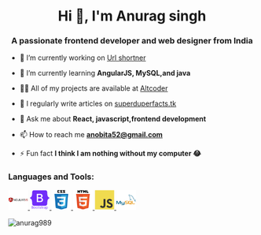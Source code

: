 <h1 align="center">Hi 👋, I'm Anurag singh</h1>
<h3 align="center">A passionate frontend developer and web designer from India</h3>

- 🔭 I’m currently working on [Url shortner](http://agurl.tk/)

- 🌱 I’m currently learning **AngularJS, MySQL,and java**

- 👨‍💻 All of my projects are available at [Altcoder](https://altcoder.cf/)

- 📝 I regularly write articles on [superduperfacts.tk](https://superduperfacts.tk/)

- 💬 Ask me about **React, javascript,frontend development**

- 📫 How to reach me **anobita52@gmail.com**

- ⚡ Fun fact **I think I am nothing without my computer 😂**


<h3 align="left">Languages and Tools:</h3>
<p align="left"> <a href="https://angular.io" target="_blank"> <img src="https://raw.githubusercontent.com/devicons/devicon/master/icons/angularjs/angularjs-original-wordmark.svg" alt="angularjs" width="40" height="40"/> </a> <a href="https://getbootstrap.com" target="_blank"> <img src="https://raw.githubusercontent.com/devicons/devicon/master/icons/bootstrap/bootstrap-plain-wordmark.svg" alt="bootstrap" width="40" height="40"/> </a> <a href="https://www.w3schools.com/css/" target="_blank"> <img src="https://raw.githubusercontent.com/devicons/devicon/master/icons/css3/css3-original-wordmark.svg" alt="css3" width="40" height="40"/> </a> <a href="https://www.w3.org/html/" target="_blank"> <img src="https://raw.githubusercontent.com/devicons/devicon/master/icons/html5/html5-original-wordmark.svg" alt="html5" width="40" height="40"/> </a> <a href="https://developer.mozilla.org/en-US/docs/Web/JavaScript" target="_blank"> <img src="https://raw.githubusercontent.com/devicons/devicon/master/icons/javascript/javascript-original.svg" alt="javascript" width="40" height="40"/> </a> <a href="https://www.mysql.com/" target="_blank"> <img src="https://raw.githubusercontent.com/devicons/devicon/master/icons/mysql/mysql-original-wordmark.svg" alt="mysql" width="40" height="40"/> </a> </p>

<p><img align="center" src="https://github-readme-stats.vercel.app/api/top-langs?username=anurag989&show_icons=true&locale=en&layout=compact" alt="anurag989" /></p>
